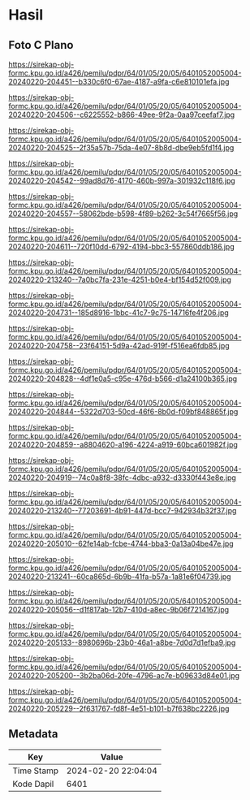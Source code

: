 # Hasil

## Foto C Plano

https://sirekap-obj-formc.kpu.go.id/a426/pemilu/pdpr/64/01/05/20/05/6401052005004-20240220-204451--b330c6f0-67ae-4187-a9fa-c6e810101efa.jpg

https://sirekap-obj-formc.kpu.go.id/a426/pemilu/pdpr/64/01/05/20/05/6401052005004-20240220-204506--c6225552-b866-49ee-9f2a-0aa97ceefaf7.jpg

https://sirekap-obj-formc.kpu.go.id/a426/pemilu/pdpr/64/01/05/20/05/6401052005004-20240220-204525--2f35a57b-75da-4e07-8b8d-dbe9eb5fd1f4.jpg

https://sirekap-obj-formc.kpu.go.id/a426/pemilu/pdpr/64/01/05/20/05/6401052005004-20240220-204542--99ad8d76-4170-460b-997a-301932c118f6.jpg

https://sirekap-obj-formc.kpu.go.id/a426/pemilu/pdpr/64/01/05/20/05/6401052005004-20240220-204557--58062bde-b598-4f89-b262-3c54f7665f56.jpg

https://sirekap-obj-formc.kpu.go.id/a426/pemilu/pdpr/64/01/05/20/05/6401052005004-20240220-204611--720f10dd-6792-4194-bbc3-557860ddb186.jpg

https://sirekap-obj-formc.kpu.go.id/a426/pemilu/pdpr/64/01/05/20/05/6401052005004-20240220-213240--7a0bc7fa-231e-4251-b0e4-bf154d52f009.jpg

https://sirekap-obj-formc.kpu.go.id/a426/pemilu/pdpr/64/01/05/20/05/6401052005004-20240220-204731--185d8916-1bbc-41c7-9c75-14716fe4f206.jpg

https://sirekap-obj-formc.kpu.go.id/a426/pemilu/pdpr/64/01/05/20/05/6401052005004-20240220-204758--23f64151-5d9a-42ad-919f-f516ea6fdb85.jpg

https://sirekap-obj-formc.kpu.go.id/a426/pemilu/pdpr/64/01/05/20/05/6401052005004-20240220-204828--4df1e0a5-c95e-476d-b566-d1a24100b365.jpg

https://sirekap-obj-formc.kpu.go.id/a426/pemilu/pdpr/64/01/05/20/05/6401052005004-20240220-204844--5322d703-50cd-46f6-8b0d-f09bf848865f.jpg

https://sirekap-obj-formc.kpu.go.id/a426/pemilu/pdpr/64/01/05/20/05/6401052005004-20240220-204859--a8804620-a196-4224-a919-60bca601982f.jpg

https://sirekap-obj-formc.kpu.go.id/a426/pemilu/pdpr/64/01/05/20/05/6401052005004-20240220-204919--74c0a8f8-38fc-4dbc-a932-d3330f443e8e.jpg

https://sirekap-obj-formc.kpu.go.id/a426/pemilu/pdpr/64/01/05/20/05/6401052005004-20240220-213240--77203691-4b91-447d-bcc7-942934b32f37.jpg

https://sirekap-obj-formc.kpu.go.id/a426/pemilu/pdpr/64/01/05/20/05/6401052005004-20240220-205010--62fe14ab-fcbe-4744-bba3-0a13a04be47e.jpg

https://sirekap-obj-formc.kpu.go.id/a426/pemilu/pdpr/64/01/05/20/05/6401052005004-20240220-213241--60ca865d-6b9b-41fa-b57a-1a81e6f04739.jpg

https://sirekap-obj-formc.kpu.go.id/a426/pemilu/pdpr/64/01/05/20/05/6401052005004-20240220-205056--d1f817ab-12b7-410d-a8ec-9b06f7214167.jpg

https://sirekap-obj-formc.kpu.go.id/a426/pemilu/pdpr/64/01/05/20/05/6401052005004-20240220-205133--8980696b-23b0-46a1-a8be-7d0d7d1efba9.jpg

https://sirekap-obj-formc.kpu.go.id/a426/pemilu/pdpr/64/01/05/20/05/6401052005004-20240220-205200--3b2ba06d-20fe-4796-ac7e-b09633d84e01.jpg

https://sirekap-obj-formc.kpu.go.id/a426/pemilu/pdpr/64/01/05/20/05/6401052005004-20240220-205229--2f631767-fd8f-4e51-b101-b7f638bc2226.jpg


## Metadata

| Key        | Value               |
| ---------- | ------------------- |
| Time Stamp | 2024-02-20 22:04:04 |
| Kode Dapil | 6401                |



